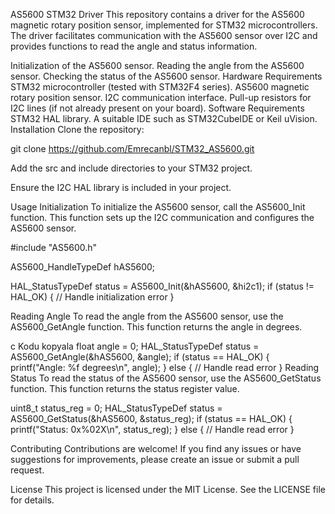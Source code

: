 AS5600 STM32 Driver
This repository contains a driver for the AS5600 magnetic rotary position sensor, implemented for STM32 microcontrollers. The driver facilitates communication with the AS5600 sensor over I2C and provides functions to read the angle and status information.

Initialization of the AS5600 sensor.
Reading the angle from the AS5600 sensor.
Checking the status of the AS5600 sensor.
Hardware Requirements
STM32 microcontroller (tested with STM32F4 series).
AS5600 magnetic rotary position sensor.
I2C communication interface.
Pull-up resistors for I2C lines (if not already present on your board).
Software Requirements
STM32 HAL library.
A suitable IDE such as STM32CubeIDE or Keil uVision.
Installation
Clone the repository:

git clone https://github.com/Emrecanbl/STM32_AS5600.git

Add the src and include directories to your STM32 project.

Ensure the I2C HAL library is included in your project.

Usage
Initialization
To initialize the AS5600 sensor, call the AS5600_Init function. This function sets up the I2C communication and configures the AS5600 sensor.


#include "AS5600.h"

AS5600_HandleTypeDef hAS5600;

HAL_StatusTypeDef status = AS5600_Init(&hAS5600, &hi2c1);
if (status != HAL_OK) {
    // Handle initialization error
}


Reading Angle
To read the angle from the AS5600 sensor, use the AS5600_GetAngle function. This function returns the angle in degrees.

c
Kodu kopyala
float angle = 0;
HAL_StatusTypeDef status = AS5600_GetAngle(&hAS5600, &angle);
if (status == HAL_OK) {
    printf("Angle: %f degrees\n", angle);
} else {
    // Handle read error
}
Reading Status
To read the status of the AS5600 sensor, use the AS5600_GetStatus function. This function returns the status register value.


uint8_t status_reg = 0;
HAL_StatusTypeDef status = AS5600_GetStatus(&hAS5600, &status_reg);
if (status == HAL_OK) {
    printf("Status: 0x%02X\n", status_reg);
} else {
    // Handle read error
}

Contributing
Contributions are welcome! If you find any issues or have suggestions for improvements, please create an issue or submit a pull request.

License
This project is licensed under the MIT License. See the LICENSE file for details.
